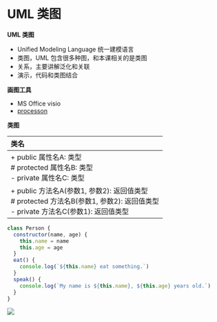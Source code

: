 # UML 类图

**UML 类图**

- Unified Modeling Language 统一建模语言
- 类图，UML 包含很多种图，和本课相关的是类图
- 关系，主要讲解泛化和关联
- 演示，代码和类图结合



**画图工具**

- MS Office visio
- [processon](https://www.processon.com/)



**类图**

| 类名                                                         |
| :----------------------------------------------------------- |
| + public 属性名A: 类型<br /># protected 属性名B: 类型<br />- private 属性名C: 类型 |
| + public 方法名A(参数1, 参数2): 返回值类型<br /># protected 方法名B(参数1, 参数2): 返回值类型<br />- private 方法名C(参数1): 返回值类型 |

```js
class Person {
  constructor(name, age) {
    this.name = name
    this.age = age
  }
  eat() {
    console.log(`${this.name} eat something.`)
  }
  speak() {
    console.log(`My name is ${this.name}, ${this.age} years old.`)
  }
}
```

![](http://assets.processon.com/chart_image/5f2c0935e0b34d4554b2162a.png)

